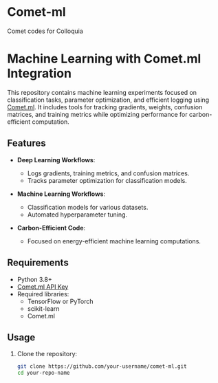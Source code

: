 # Comet-ml
Comet codes for Colloquia
# Machine Learning with Comet.ml Integration  

This repository contains machine learning experiments focused on classification tasks, parameter optimization, and efficient logging using [Comet.ml](https://www.comet.com/). It includes tools for tracking gradients, weights, confusion matrices, and training metrics while optimizing performance for carbon-efficient computation.  

## Features  

- **Deep Learning Workflows**:
  - Logs gradients, training metrics, and confusion matrices.
  - Tracks parameter optimization for classification models.  

- **Machine Learning Workflows**:
  - Classification models for various datasets.  
  - Automated hyperparameter tuning.  

- **Carbon-Efficient Code**:
  - Focused on energy-efficient machine learning computations.  

## Requirements  

- Python 3.8+
- [Comet.ml API Key](https://www.comet.com/)
- Required libraries:  
  - TensorFlow or PyTorch  
  - scikit-learn  
  - Comet.ml  

## Usage  

1. Clone the repository:  
   ```bash
   git clone https://github.com/your-username/comet-ml.git
   cd your-repo-name
